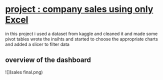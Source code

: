 # [project : company sales using only Excel ](https://github.com/mo0Raslan/excel-sales)
in this project i used a dataset from kaggle and cleaned it and made some pivot tables 
wrote the insihts and started to choose the appropriate charts
and added a slicer to filter data
## overview of the dashboard
![](sales final.png)

